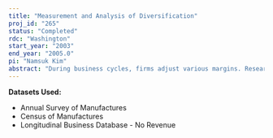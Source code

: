 ```yaml
---
title: "Measurement and Analysis of Diversification"
proj_id: "265"
status: "Completed"
rdc: "Washington"
start_year: "2003"
end_year: "2005.0"
pi: "Namsuk Kim"
abstract: "During business cycles, firms adjust various margins. Research using plant-level data unmasks the plant-level investment path. However, many decisions are made at the firm level. This project explores one of the margins that a firm can adjust during the business cycle; to wit, product diversification. I set up a suggestive model, showing diversification, investment and debt policy. My project will analyze why, when and how the firm diversifies, which is not done in the existing literature. Diversification decisions would be one of the possible reasons why the firm's investment is lumpy and traditional investment and inventory models cannot explain investment. My project is consistent with other research that is beginning to analyze various adjustment margins of the firm. Along with the simulation results from my model, I will find new stylized facts of the annual pattern of firm's diversification at firm and plant level. I have three approaches to do so, dealing with certainty company cases, single units, and multi units. The first two approaches require the ASM and CM. The last one needs LBD data as well. My project will compare three datasets and evaluate their analytical abilities. Three datasets can be combined to overcome the defects of each of the datasets."
---
```


**Datasets Used:**

  - Annual Survey of Manufactures 
  - Census of Manufactures 
  - Longitudinal Business Database - No Revenue 


